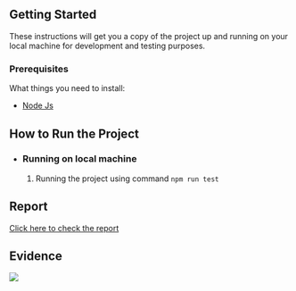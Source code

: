 ## Getting Started

These instructions will get you a copy of the project up and running on your local machine for development and testing purposes.

### Prerequisites

What things you need to install:

- [Node Js](https://nodejs.org/en/download/)

## How to Run the Project
* ### Running on local machine

    1. Running the project using command `npm run test`
    
## Report
[Click here to check the report](https://pempekriting.github.io/PunkApiAutomation/reports/mochawesome/mochawesome.html)   

## Evidence
![](docs/image%20(4).png)

